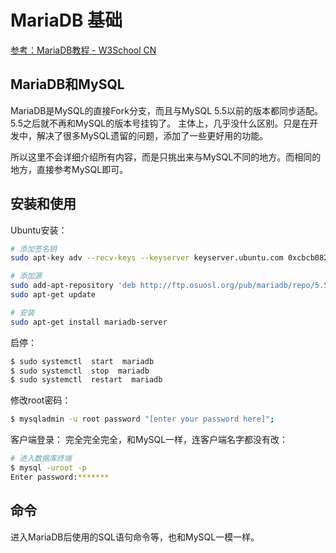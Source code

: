 # MariaDB 基础

[参考：MariaDB教程 - W3School CN](https://www.w3cschool.cn/mariadb/)

## MariaDB和MySQL
MariaDB是MySQL的直接Fork分支，而且与MySQL 5.5以前的版本都同步适配。5.5之后就不再和MySQL的版本号挂钩了。
主体上，几乎没什么区别。只是在开发中，解决了很多MySQL遗留的问题，添加了一些更好用的功能。

所以这里不会详细介绍所有内容，而是只挑出来与MySQL不同的地方。而相同的地方，直接参考MySQL即可。

## 安装和使用

Ubuntu安装：
```sh
# 添加签名钥
sudo apt-key adv --recv-keys --keyserver keyserver.ubuntu.com 0xcbcb082a1bb943db

# 添加源
sudo add-apt-repository 'deb http://ftp.osuosl.org/pub/mariadb/repo/5.5/ubuntuprecise main'
sudo apt-get update

# 安装
sudo apt-get install mariadb-server
```

启停：
```sh
$ sudo systemctl  start  mariadb
$ sudo systemctl  stop  mariadb
$ sudo systemctl  restart  mariadb
```

修改root密码：
```sh
$ mysqladmin -u root password "[enter your password here]";
```

客户端登录：
完全完全完全，和MySQL一样，连客户端名字都没有改：
```sh
# 进入数据库终端
$ mysql -uroot -p 
Enter password:*******
```


## 命令

进入MariaDB后使用的SQL语句命令等，也和MySQL一模一样。


